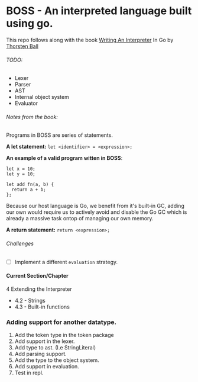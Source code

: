# BOSS - An interpreted language built using go.
This repo follows along with the book [Writing An Interpreter](https://interpreterbook.com/) In Go by [Thorsten Ball](https://thorstenball.com/)

###### TODO:
* Lexer
* Parser
* AST
* Internal object system
* Evaluator

###### Notes from the book:
Programs in BOSS are series of statements.

**A let statement:** `let <identifier> = <expression>;`

**An example of a valid program witten in BOSS**:
```
let x = 10;
let y = 10;

let add fn(a, b) {
  return a + b;
};
```

Because our host language is Go, we benefit from it's built-in GC,
adding our own would require us to actively avoid and disable the Go
GC which is already a massive task ontop of managing our own memory. 

**A return statement:** `return <expression>;`

###### Challenges
- [ ] Implement a different `evaluation` strategy.

#### Current Section/Chapter
4 Extending the Interpreter
- 4.2 - Strings
- 4.3 - Built-in functions


### Adding support for another datatype.
1. Add the token type in the token package
2. Add support in the lexer.
3. Add type to ast. (I.e StringLiteral)
4. Add parsing support.
5. Add the type to the object system.
6. Add support in evaluation.
7. Test in repl.


